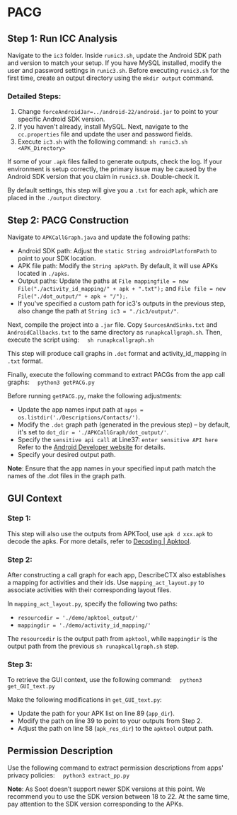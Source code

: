 # PACG

## Step 1: Run ICC Analysis

Navigate to the `ic3` folder. Inside `runic3.sh`, update the Android SDK path and version to match your setup. If you have MySQL installed, modify the user and password settings in `runic3.sh`. Before executing `runic3.sh` for the first time, create an output directory using the `mkdir output` command.

### Detailed Steps:
1. Change `forceAndroidJar=../android-22/android.jar` to point to your specific Android SDK version.
2. If you haven't already, install MySQL. Next, navigate to the `cc.properties` file and update the user and password fields.
3. Execute `ic3.sh` with the following command: `sh runic3.sh <APK_Directory>`

If some of your `.apk` files failed to generate outputs, check the log. If your environment is setup correctly, the primary issue may be caused by the Android SDK version that you claim in `runic3.sh`. Double-check it.

By default settings, this step will give you a `.txt` for each apk, which are placed in the `./output` directory.

## Step 2: PACG Construction

Navigate to `APKCallGraph.java` and update the following paths:
- Android SDK path: Adjust the `static String androidPlatformPath` to point to your SDK location.
- APK file path: Modify the `String apkPath`. By default, it will use APKs located in `./apks`.
- Output paths: Update the paths at `File mappingfile = new File("./activity_id_mapping/" + apk + ".txt");` and `File file = new File("./dot_output/" + apk + "/");`.
- If you've specified a custom path for ic3's outputs in the previous step, also change the path at `String ic3 = "./ic3/output/"`.

Next, compile the project into a `.jar` file. Copy `SourcesAndSinks.txt` and `AndroidCallbacks.txt` to the same directory as `runapkcallgraph.sh`. Then, execute the script using:
`  sh runapkcallgraph.sh`

This step will produce call graphs in `.dot` format and activity_id_mapping in `.txt` format.

Finally, execute the following command to extract PACGs from the app call graphs:
`  python3 getPACG.py`

Before running `getPACG.py`, make the following adjustments:
- Update the app names input path at `apps = os.listdir('./Descriptions/Contacts/')`.
- Modify the `.dot` graph path (generated in the previous step) – by default, it's set to `dot_dir = './APKCallGraph/dot_output/'`.
- Specify the `sensitive api call` at Line37: `enter sensitive API here` Refer to the [Android Developer website](https://developer.android.com/reference/android/location/LocationManager#public-methods) for details.
- Specify your desired output path.

**Note**: Ensure that the app names in your specified input path match the names of the .dot files in the graph path.

## GUI Context

### Step 1:
This step will also use the outputs from APKTool, use `apk d xxx.apk` to decode the apks.
For more details, refer to [Decoding | Apktool](https://ibotpeaches.github.io/Apktool/documentation/).

### Step 2:
After constructing a call graph for each app, DescribeCTX also establishes a mapping for activities and their ids. Use `mapping_act_layout.py` to associate activities with their corresponding layout files.

In `mapping_act_layout.py`, specify the following two paths:
- `resourcedir = './demo/apktool_output/'`
- `mappingdir = './demo/activity_id_mapping/'`

The `resourcedir` is the output path from `apktool`, while `mappingdir` is the output path from the previous `sh runapkcallgraph.sh` step.

### Step 3:
To retrieve the GUI context, use the following command:
`  python3 get_GUI_text.py`

Make the following modifications in `get_GUI_text.py`:
- Update the path for your APK list on line 89 (`app_dir`).
- Modify the path on line 39 to point to your outputs from Step 2.
- Adjust the path on line 58 (`apk_res_dir`) to the `apktool` output path.

## Permission Description

Use the following command to extract permission descriptions from apps' privacy policies:
`  python3 extract_pp.py`

**Note**:
As Soot doesn’t support newer SDK versions at this point. We recommend you to use the SDK version between 18 to 22. At the same time, pay attention to the SDK version corresponding to the APKs.
